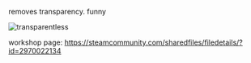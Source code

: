 removes transparency. funny

![transparentless](https://github.com/user-attachments/assets/47bd7977-67e8-48da-b3d2-2c3d528dc5fd)

workshop page: https://steamcommunity.com/sharedfiles/filedetails/?id=2970022134
